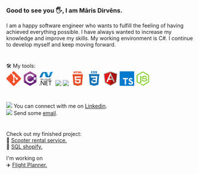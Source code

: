 ### Good to see you :raised_hand_with_fingers_splayed:, I am Māris Dirvēns.

I am a happy software engineer who wants to fulfill the feeling of having achieved everything possible. I have always wanted to increase my knowledge and improve my skills. My working environment is C#. I continue to develop myself and keep moving forward. 

#
:hammer_and_wrench: My tools:  
[<img src="https://github.com/devicons/devicon/blob/master/icons/git/git-original.svg" ang="Git logo" width="40" length="40" />](https://git-scm.com/)
[<img src="https://github.com/devicons/devicon/blob/master/icons/csharp/csharp-original.svg" ang="C# logo" width="40" length="40" />](https://docs.microsoft.com/en-us/dotnet/csharp/)
[<img src="https://github.com/devicons/devicon/blob/master/icons/dot-net/dot-net-original-wordmark.svg" ang=".NET logo" width="40" length="40" />](https://dotnet.microsoft.com/en-us/)
[<img src="https://symbols.getvecta.com/stencil_28/61_sql-database-generic.90b41636a8.svg" ang="SQL logo" width="30" length="30" />](https://docs.microsoft.com/en-us/sql/?view=sql-server-ver15)
[<img src="https://upload.wikimedia.org/wikipedia/commons/5/5b/HTTP_logo.svg" ang="HTTP logo" width="60" length="60" />](https://developer.mozilla.org/en-US/docs/Web/HTTP)
[<img src="https://github.com/devicons/devicon/blob/master/icons/html5/html5-plain-wordmark.svg" ang="HTLM5 logo" width="40" length="40" />](https://developer.mozilla.org/en-US/docs/Glossary/HTML5)
[<img src="https://github.com/devicons/devicon/blob/master/icons/css3/css3-plain-wordmark.svg" ang="CSS logo" width="40" length="40" />](https://developer.mozilla.org/en-US/docs/Web/CSS)
[<img src="https://github.com/devicons/devicon/blob/master/icons/angularjs/angularjs-original.svg" ang="AngularJS logo" width="40" length="40" />](https://angularjs.org/)
[<img src="https://github.com/devicons/devicon/blob/master/icons/typescript/typescript-original.svg" ang="TypeScript logo" width="40" length="40" />](https://www.typescriptlang.org/)
[<img src="https://github.com/devicons/devicon/blob/master/icons/nodejs/nodejs-original.svg" ang="NodeJS logo" width="40" length="40" />](https://nodejs.org/en/)


#
<img src="https://cdn.worldvectorlogo.com/logos/linkedin-icon-2.svg" ang="Linkedin logo" width="20" length="20" /> You can connect with me on [Linkedin](https://www.linkedin.com/in/māris-dirvēns).   
<img src="https://cdn.worldvectorlogo.com/logos/official-gmail-icon-2020-.svg" ang="Gmail logo" width="20" length="20" /> Send some [email](maris.dirvens@Gmail.com).

#
Check out my finished project:  
:motor_scooter: [Scooter rental service.](https://github.com/MDirvens/assignments/tree/main/scooterRentalService/scooterRental)   
:shopping_cart: [SQL shopify.](https://github.com/MDirvens/sql/tree/main/sql-shopify)

I'm working on  
:airplane: [Flight Planner.](https://github.com/MDirvens/flight_planner)







